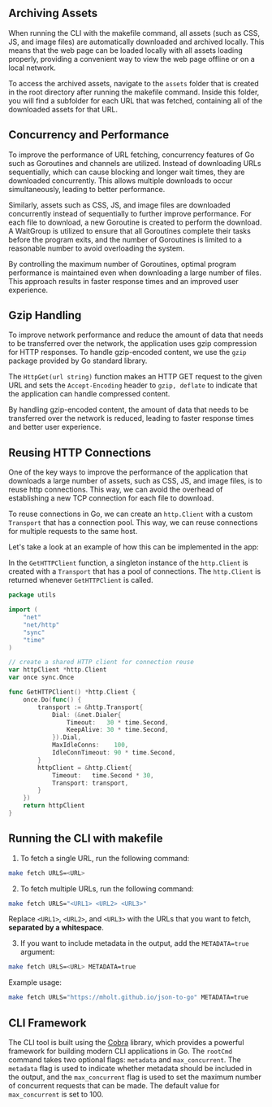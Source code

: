 ## Archiving Assets
When running the CLI with the makefile command, all assets (such as CSS, JS, and image files) are automatically downloaded and archived locally. This means that the web page can be loaded locally with all assets loading properly, providing a convenient way to view the web page offline or on a local network.

To access the archived assets, navigate to the `assets` folder that is created in the root directory after running the makefile command. Inside this folder, you will find a subfolder for each URL that was fetched, containing all of the downloaded assets for that URL.

## Concurrency and Performance
To improve the performance of URL fetching, concurrency features of Go such as Goroutines and channels are utilized. Instead of downloading URLs sequentially, which can cause blocking and longer wait times, they are downloaded concurrently. This allows multiple downloads to occur simultaneously, leading to better performance.

Similarly, assets such as CSS, JS, and image files are downloaded concurrently instead of sequentially to further improve performance. For each file to download, a new Goroutine is created to perform the download. A WaitGroup is utilized to ensure that all Goroutines complete their tasks before the program exits, and the number of Goroutines is limited to a reasonable number to avoid overloading the system.

By controlling the maximum number of Goroutines, optimal program performance is maintained even when downloading a large number of files. This approach results in faster response times and an improved user experience.

## Gzip Handling
To improve network performance and reduce the amount of data that needs to be transferred over the network, the application uses gzip compression for HTTP responses. To handle gzip-encoded content, we use the `gzip` package provided by Go standard library.

The `HttpGet(url string)` function makes an HTTP GET request to the given URL and sets the `Accept-Encoding` header to `gzip, deflate` to indicate that the application can handle compressed content.

By handling gzip-encoded content, the amount of data that needs to be transferred over the network is reduced, leading to faster response times and better user experience.

## Reusing HTTP Connections
One of the key ways to improve the performance of the application that downloads a large number of assets, such as CSS, JS, and image files, is to reuse http connections. This way, we can avoid the overhead of establishing a new TCP connection for each file to download.

To reuse connections in Go, we can create an `http.Client` with a custom `Transport` that has a connection pool. This way, we can reuse connections for multiple requests to the same host.

Let's take a look at an example of how this can be implemented in the app:

In the `GetHTTPClient` function, a singleton instance of the `http.Client` is created with a `Transport` that has a pool of connections. The `http.Client` is returned whenever `GetHTTPClient` is called.

```go
package utils

import (
	"net"
	"net/http"
	"sync"
	"time"
)

// create a shared HTTP client for connection reuse
var httpClient *http.Client
var once sync.Once

func GetHTTPClient() *http.Client {
	once.Do(func() {
		transport := &http.Transport{
			Dial: (&net.Dialer{
				Timeout:   30 * time.Second,
				KeepAlive: 30 * time.Second,
			}).Dial,
			MaxIdleConns:    100,
			IdleConnTimeout: 90 * time.Second,
		}
		httpClient = &http.Client{
			Timeout:   time.Second * 30,
			Transport: transport,
		}
	})
	return httpClient
}
```

## Running the CLI with makefile
1. To fetch a single URL, run the following command:

```bash
make fetch URLS=<URL>
```

2. To fetch multiple URLs, run the following command:

```bash
make fetch URLS="<URL1> <URL2> <URL3>"
```
Replace `<URL1>`, `<URL2>`, and `<URL3>` with the URLs that you want to fetch, **separated by a whitespace**.

3. If you want to include metadata in the output, add the `METADATA=true` argument:

```bash
make fetch URLS=<URL> METADATA=true
```

Example usage:

```bash
make fetch URLS="https://mholt.github.io/json-to-go" METADATA=true
```

## CLI Framework
The CLI tool is built using the [Cobra](https://github.com/spf13/cobra) library, which provides a powerful framework for building modern CLI applications in Go.
The `rootCmd` command takes two optional flags: `metadata` and `max_concurrent`. The `metadata` flag is used to indicate whether metadata should be included in the output, and the `max_concurrent` flag is used to set the maximum number of concurrent requests that can be made. The default value for `max_concurrent` is set to 100.